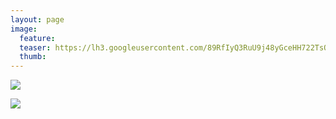 ```yaml
---
layout: page
image:
  feature:
  teaser: https://lh3.googleusercontent.com/89RfIyQ3RuU9j48yGceHH722TsORWQSw8LrLowiJdOs=w245-h184-no
  thumb:
---
```


![](https://lh3.googleusercontent.com/P6a69E6Jn1ITq4WLiWHhIPKzuA57ikZl7s71zxZDKKQ=w800)

![](https://lh3.googleusercontent.com/GuVnF7G5yd4P4OKzL9rViiYtzgcfQQhhiK_X0z6oK6Y=w800)
